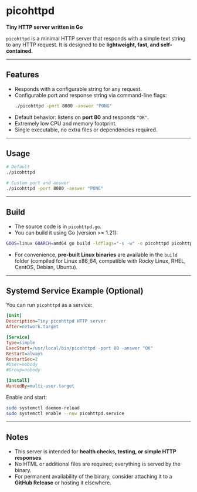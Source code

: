 # picohttpd

**Tiny HTTP server written in Go**

`picohttpd` is a minimal HTTP server that responds with a simple text string to any HTTP request. It is designed to be **lightweight, fast, and self-contained**.

---

## Features

- Responds with a configurable string for any request.
- Configurable port and response string via command-line flags:
  ```bash
  ./picohttpd -port 8080 -answer "PONG"
  ```
- Default behavior: listens on **port 80** and responds `"OK"`.
- Extremely low CPU and memory footprint.
- Single executable, no extra files or dependencies required.

---

## Usage

```bash
# Default
./picohttpd

# Custom port and answer
./picohttpd -port 8080 -answer "PONG"
```

---

## Build

- The source code is in `picohttpd.go`.
- You can build it using Go (version >= 1.21):

```bash
GOOS=linux GOARCH=amd64 go build -ldflags="-s -w" -o picohttpd picohttpd.go
```

- For convenience, **pre-built Linux binaries** are available in the `build` folder (compiled for Linux x86_64, compatible with Rocky Linux, RHEL, CentOS, Debian, Ubuntu).

---

## Systemd Service Example (Optional)

You can run `picohttpd` as a service:

```ini
[Unit]
Description=Tiny picohttpd HTTP server
After=network.target

[Service]
Type=simple
ExecStart=/usr/local/bin/picohttpd -port 80 -answer "OK"
Restart=always
RestartSec=2
#User=nobody
#Group=nobody

[Install]
WantedBy=multi-user.target
```

Enable and start:

```bash
sudo systemctl daemon-reload
sudo systemctl enable --now picohttpd.service
```

---

## Notes

- This server is intended for **health checks, testing, or simple HTTP responses**.
- No HTML or additional files are required; everything is served by the binary.
- For permanent availability of the binary, consider attaching it to a **GitHub Release** or hosting it elsewhere.
